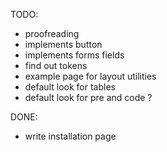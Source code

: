 TODO:

- proofreading
- implements button
- implements forms fields
- find out tokens
- example page for layout utilities
- default look for tables
- default look for pre and code ?

DONE:

- write installation page
